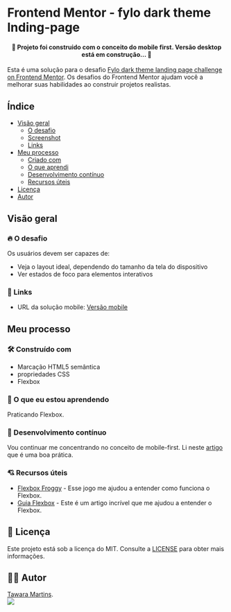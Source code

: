 # Frontend Mentor - fylo dark theme lnding-page

<h4 align="center"> 
	🚧  Projeto foi construido com o conceito do mobile first. Versão desktop está em construção... 🚧
</h4>

Esta é uma solução para o desafio [Fylo dark theme landing page challenge on Frontend Mentor](https://www.frontendmentor.io/challenges/fylo-dark-theme-landing-page-5ca5f2d21e82137ec91a50fd). Os desafios do Frontend Mentor ajudam você a melhorar suas habilidades ao construir projetos realistas.

## Índice

- [Visão geral](#visão-geral)
  - [O desafio](#o-desafio)
  - [Screenshot](#screenshot)
  - [Links](#links)
- [Meu processo](#meu-processo)
  - [Criado com](#integrado)
  - [O que aprendi](#o-que-aprendi)
  - [Desenvolvimento contínuo](#desenvolvimento-contínuo)
  - [Recursos úteis](#recursos-úteis)
- [Licença](#licenc-a)
- [Autor](#autor)

## Visão geral

### 🔥 O desafio

Os usuários devem ser capazes de:

- Veja o layout ideal, dependendo do tamanho da tela do dispositivo
- Ver estados de foco para elementos interativos

### 🔗 Links

- URL da solução mobile: [Versão mobile](https://tawaramartins.github.io/fylo-dark-theme-landing-page/)

## Meu processo

### 🛠 Construído com

- Marcação HTML5 semântica
- propriedades CSS
- Flexbox

### 📖 O que eu estou aprendendo

Praticando Flexbox.

### 🚀 Desenvolvimento contínuo

Vou continuar me concentrando no conceito de mobile-first. Li neste <a href="https://marketingdecrescimento.com.br/google-mobile-first">artigo</a> que é uma boa prática.

### 💘 Recursos úteis

- [Flexbox Froggy](https://flexboxfroggy.com/) - Esse jogo me ajudou a entender como funciona o Flexbox.
- [Guia Flexbox](https://origamid.com/projetos/flexbox-guia-completo/) - Este é um artigo incrível que me ajudou a entender o Flexbox. 

## 📝 Licença 
Este projeto está sob a licença do MIT. Consulte a [LICENSE](https://github.com/lukemorales/react-native-design-code/blob/master/LICENSE) para obter mais informações.


## 🦸‍♀️ Autor 
<a href="https://github.com/tawaramartins">Tawara Martins</a>.<br>
<a href="https://www.linkedin.com/in/tawara-martins/" target="_blank"><img src="https://img.shields.io/badge/-LinkedIn-%230077B5?style=for-the-badge&logo=linkedin&logoColor=white" target="_blank"></a> 



